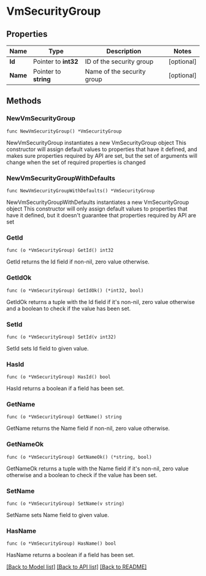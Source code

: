 # VmSecurityGroup

## Properties

Name | Type | Description | Notes
------------ | ------------- | ------------- | -------------
**Id** | Pointer to **int32** | ID of the security group | [optional] 
**Name** | Pointer to **string** | Name of the security group | [optional] 

## Methods

### NewVmSecurityGroup

`func NewVmSecurityGroup() *VmSecurityGroup`

NewVmSecurityGroup instantiates a new VmSecurityGroup object
This constructor will assign default values to properties that have it defined,
and makes sure properties required by API are set, but the set of arguments
will change when the set of required properties is changed

### NewVmSecurityGroupWithDefaults

`func NewVmSecurityGroupWithDefaults() *VmSecurityGroup`

NewVmSecurityGroupWithDefaults instantiates a new VmSecurityGroup object
This constructor will only assign default values to properties that have it defined,
but it doesn't guarantee that properties required by API are set

### GetId

`func (o *VmSecurityGroup) GetId() int32`

GetId returns the Id field if non-nil, zero value otherwise.

### GetIdOk

`func (o *VmSecurityGroup) GetIdOk() (*int32, bool)`

GetIdOk returns a tuple with the Id field if it's non-nil, zero value otherwise
and a boolean to check if the value has been set.

### SetId

`func (o *VmSecurityGroup) SetId(v int32)`

SetId sets Id field to given value.

### HasId

`func (o *VmSecurityGroup) HasId() bool`

HasId returns a boolean if a field has been set.

### GetName

`func (o *VmSecurityGroup) GetName() string`

GetName returns the Name field if non-nil, zero value otherwise.

### GetNameOk

`func (o *VmSecurityGroup) GetNameOk() (*string, bool)`

GetNameOk returns a tuple with the Name field if it's non-nil, zero value otherwise
and a boolean to check if the value has been set.

### SetName

`func (o *VmSecurityGroup) SetName(v string)`

SetName sets Name field to given value.

### HasName

`func (o *VmSecurityGroup) HasName() bool`

HasName returns a boolean if a field has been set.


[[Back to Model list]](../README.md#documentation-for-models) [[Back to API list]](../README.md#documentation-for-api-endpoints) [[Back to README]](../README.md)


